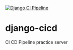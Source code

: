 [![Django CI Pipeline](https://github.com/jahirultusar/django-cicd/actions/workflows/ci.yml/badge.svg)](https://github.com/jahirultusar/django-cicd/actions/workflows/ci.yml)

# django-cicd
CI CD Pipeline practice server
